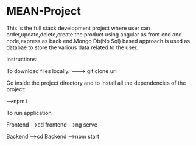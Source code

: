 # MEAN-Project
This is the full stack development project where user can order,update,delete,create the product using angular as front end and node,express as back end.Mongo Db(No Sql) based approach is used as databae to store the various data related to the user.

Instructions:

To download files locally.
---> git clone url

Go inside the project directory and to install all the dependencies of the project:

-->npm i

To run application

Frontend
-->cd frontend
-->ng serve

Backend
-->cd Backend
-->npm start
